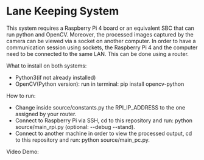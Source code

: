 # Lane Keeping System

This system requires a Raspberry Pi 4 board or an equivalent SBC that can run python and OpenCV. 
Moreover, the processed images captured by the camera can be viewed via a socket on another computer.
In order to have a communication session using sockets, the Raspberry Pi 4 and the computer need to be connected to the same LAN. This can be done using a router.

What to install on both systems:
- Python3(if not already installed)
- OpenCV(Python version): run in terminal: pip install opencv-python

How to run:
- Change inside source/constants.py the RPI_IP_ADDRESS to the one assigned by your router.
- Connect to Raspberry Pi via SSH, cd to this repository and run: python source/main_rpi.py (optional: --debug --stand).
- Connect to another machine in order to view the processed output, cd to this repository and run: python source/main_pc.py.

Video Demo: 